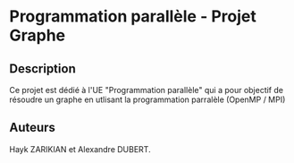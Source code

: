 # Programmation parallèle - Projet Graphe

## Description 
Ce projet est dédié à l'UE "Programmation parallèle" qui a pour objectif de résoudre un graphe en utlisant la programmation parralèle (OpenMP / MPI)

## Auteurs
Hayk ZARIKIAN et Alexandre DUBERT.

